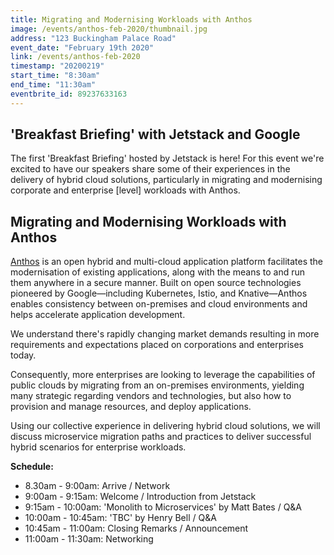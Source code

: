 ```yaml
---
title: Migrating and Modernising Workloads with Anthos
image: /events/anthos-feb-2020/thumbnail.jpg
address: "123 Buckingham Palace Road"
event_date: "February 19th 2020"
link: /events/anthos-feb-2020
timestamp: "20200219"
start_time: "8:30am"
end_time: "11:30am"
eventbrite_id: 89237633163
---
```


## 'Breakfast Briefing' with Jetstack and Google

The first 'Breakfast Briefing' hosted by Jetstack is here! For this event we're excited to have our speakers share some of their experiences in the delivery of hybrid cloud solutions, particularly in migrating and modernising corporate and enterprise [level] workloads with Anthos.

## Migrating and Modernising Workloads with Anthos

[Anthos](https://cloud.google.com/anthos/) is an open hybrid and multi-cloud application platform facilitates the modernisation of existing applications, along with the means to and run them anywhere in a secure manner. Built on open source technologies pioneered by Google—including Kubernetes, Istio, and Knative—Anthos enables consistency between on-premises and cloud environments and helps accelerate application development.

We understand there's rapidly changing market demands resulting in more requirements and expectations placed on corporations and enterprises today.

Consequently, more enterprises are looking to leverage the capabilities of public clouds by migrating from an on-premises environments, yielding many strategic  regarding vendors and technologies, but also how to provision and manage resources, and deploy applications.

Using our collective experience in delivering hybrid cloud solutions, we will discuss microservice migration paths and practices to deliver successful hybrid scenarios for enterprise workloads.

**Schedule:**

* 8.30am - 9:00am: Arrive / Network
* 9:00am - 9:15am: Welcome / Introduction from Jetstack
* 9:15am - 10:00am: 'Monolith to Microservices' by Matt Bates / Q&A
* 10:00am - 10:45am: 'TBC' by Henry Bell / Q&A
* 10:45am - 11:00am: Closing Remarks / Announcement
* 11:00am - 11:30am: Networking
